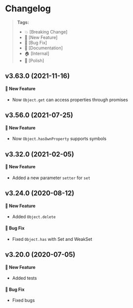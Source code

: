 Changelog
=========

> **Tags:**
> - :boom:       [Breaking Change]
> - :rocket:     [New Feature]
> - :bug:        [Bug Fix]
> - :memo:       [Documentation]
> - :house:      [Internal]
> - :nail_care:  [Polish]

## v3.63.0 (2021-11-16)

#### :rocket: New Feature

* Now `Object.get` can access properties through promises

## v3.56.0 (2021-07-25)

#### :rocket: New Feature

* Now `Object.hasOwnProperty` supports symbols

## v3.32.0 (2021-02-05)

#### :rocket: New Feature

* Added a new parameter `setter` for `set`

## v3.24.0 (2020-08-12)

#### :rocket: New Feature

* Added `Object.delete`

#### :bug: Bug Fix

* Fixed `Object.has` with Set and WeakSet

## v3.20.0 (2020-07-05)

#### :rocket: New Feature

* Added tests

#### :bug: Bug Fix

* Fixed bugs
